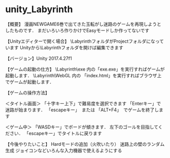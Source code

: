 # unity_Labyrinth
【概要】
漫画NEWGAME6巻で出てきた玉転がし迷路のゲームを再現しようとしたものです．
まだいろいろ作りかけでEasyモードしか作ってないです

【Unityエディターで開く場合】
\LabyrinthフォルダがProjectフォルダになっています
Unityから\Labyrinthフォルダを開けば編集できます

【バージョン】Unity 2017.4.27f1

【ゲームの起動の仕方】
\Labyrinth\exe 内の「exe.exe」を実行すればゲームが起動します．
\Labyrinth\WebGL 内の 「index.html」を実行すればブラウザ上でゲームが起動します．

【ゲームの操作方法】

＜タイトル画面＞
「十字キー上下」で難易度を選択できます
「Enterキー」で迷路が始まります．
「escapeキー」　または 「ALT+F4」　でゲームを終了します

＜ゲーム中＞
「WASDキー」でボードが傾きます．
左下のゴールを目指してください．
「escapeキー」でタイトルに戻ります

【今後やりたいこと】
Hardモードの追加（火吹いたり）
迷路上の壁のランダム生成
ジョイコンなどいろんな入力機器で使えるようにする
